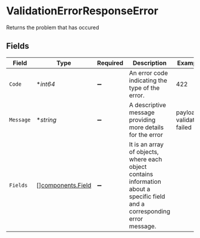 # ValidationErrorResponseError

Returns the problem that has occured


## Fields

| Field                                                                                                                       | Type                                                                                                                        | Required                                                                                                                    | Description                                                                                                                 | Example                                                                                                                     |
| --------------------------------------------------------------------------------------------------------------------------- | --------------------------------------------------------------------------------------------------------------------------- | --------------------------------------------------------------------------------------------------------------------------- | --------------------------------------------------------------------------------------------------------------------------- | --------------------------------------------------------------------------------------------------------------------------- |
| `Code`                                                                                                                      | **int64*                                                                                                                    | :heavy_minus_sign:                                                                                                          | An error code indicating the type of the error.                                                                             | 422                                                                                                                         |
| `Message`                                                                                                                   | **string*                                                                                                                   | :heavy_minus_sign:                                                                                                          | A descriptive message providing more details for the error                                                                  | payload validation failed                                                                                                   |
| `Fields`                                                                                                                    | [][components.Field](../../models/components/field.md)                                                                      | :heavy_minus_sign:                                                                                                          | It is an array of objects, where each object contains information about a specific field and a corresponding error message. |                                                                                                                             |